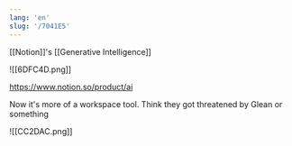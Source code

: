 ```yaml
---
lang: 'en'
slug: '/7041E5'
---
```


[[Notion]]'s [[Generative Intelligence]]

![[6DFC4D.png]]

https://www.notion.so/product/ai

Now it's more of a workspace tool. Think they got threatened by Glean or something

![[CC2DAC.png]]
